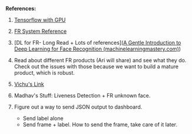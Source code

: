 **References:** 

1. [Tensorflow with GPU](https://colab.research.google.com/notebooks/gpu.ipynb)

2. [FR System Reference](https://machinelearningmastery.com/how-to-develop-a-face-recognition-system-using-facenet-in-keras-and-an-svm-classifier/)

3. [DL for FR- Long Read + Lots of references]([A Gentle Introduction to Deep Learning for Face Recognition (machinelearningmastery.com)](https://machinelearningmastery.com/introduction-to-deep-learning-for-face-recognition/))

4. Read about different FR products (Ari will share) and see what they do. Check out the issues with those because we want to build a mature product, which is robust.

5. [Vichu's Link](https://youtu.be/bgfxXe1u1eM)

6. Madhav's Stuff: Liveness Detection + FR unknown face. 

7. Figure out a way to send JSON output to dashboard. 

   - Send label alone 
   - Send frame + label. How to send the frame, take care of it later. 

   

